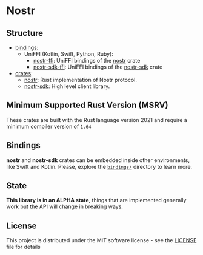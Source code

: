 # Nostr

## Structure

- [bindings](./bindings/):
    - UniFFI (Kotlin, Swift, Python, Ruby):
        * [nostr-ffi](./bindings/nostr-ffi/): UniFFI bindings of the [nostr][] crate
        * [nostr-sdk-ffi](./bindings/nostr-sdk-ffi/): UniFFI bindings of the [nostr-sdk][] crate
- [crates](./crates/):
    - [nostr][]: Rust implementation of Nostr protocol.
    - [nostr-sdk][]: High level client library.

[nostr]: ./crates/nostr/
[nostr-sdk]: ./crates/nostr-sdk/

## Minimum Supported Rust Version (MSRV)

These crates are built with the Rust language version 2021 and require a minimum compiler version of `1.64`

## Bindings

**nostr** and **nostr-sdk** crates can be embedded inside other environments, like Swift and Kotlin. 
Please, explore the [`bindings/`](./bindings/) directory to learn more.

## State

**This library is in an ALPHA state**, things that are implemented generally work but the API will change in breaking ways.

## License

This project is distributed under the MIT software license - see the [LICENSE](LICENSE) file for details